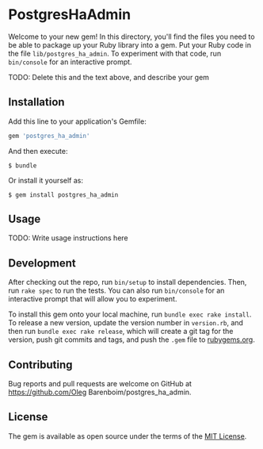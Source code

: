 # PostgresHaAdmin

Welcome to your new gem! In this directory, you'll find the files you need to be able to package up your Ruby library into a gem. Put your Ruby code in the file `lib/postgres_ha_admin`. To experiment with that code, run `bin/console` for an interactive prompt.

TODO: Delete this and the text above, and describe your gem

## Installation

Add this line to your application's Gemfile:

```ruby
gem 'postgres_ha_admin'
```

And then execute:

    $ bundle

Or install it yourself as:

    $ gem install postgres_ha_admin

## Usage

TODO: Write usage instructions here

## Development

After checking out the repo, run `bin/setup` to install dependencies. Then, run `rake spec` to run the tests. You can also run `bin/console` for an interactive prompt that will allow you to experiment.

To install this gem onto your local machine, run `bundle exec rake install`. To release a new version, update the version number in `version.rb`, and then run `bundle exec rake release`, which will create a git tag for the version, push git commits and tags, and push the `.gem` file to [rubygems.org](https://rubygems.org).

## Contributing

Bug reports and pull requests are welcome on GitHub at https://github.com/Oleg Barenboim/postgres_ha_admin.


## License

The gem is available as open source under the terms of the [MIT License](http://opensource.org/licenses/MIT).

